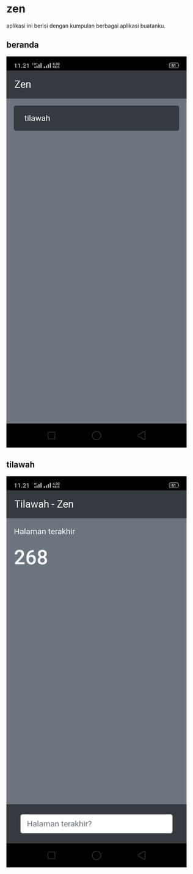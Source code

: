 # zen

aplikasi ini berisi dengan kumpulan berbagai aplikasi buatanku.

## beranda

![](gambar/beranda.png)

## tilawah

![](gambar/tilawah.png)